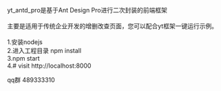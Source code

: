 yt_antd_pro是基于Ant Design Pro进行二次封装的前端框架</br>
</br>
主要是适用于传统企业开发的增删改查页面，您可以配合yt框架一键运行示例。</br>
</br>
1.安装nodejs</br>
2.进入工程目录 npm install</br>
3.npm start</br>
4.# visit http://localhost:8000</br>


qq群 489333310
